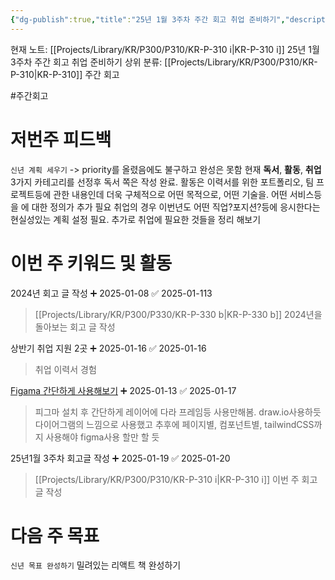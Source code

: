```yaml
---
{"dg-publish":true,"title":"25년 1월 3주차 주간 회고 취업 준비하기","description":"살짝살짝 취업 을 위해 좀더 본격적인 내용을 준비하는 주였습니다.","permalink":"/projects/library/kr/p300/p310/kr-p-310-i/","dgPassFrontmatter":true,"noteIcon":"0","created":"2025-01-13T15:40:14.960+09:00","updated":"2025-03-18T11:08:43.121+09:00"}
---
```


현재 노트: [[Projects/Library/KR/P300/P310/KR-P-310 i\|KR-P-310 i]] 25년 1월 3주차 주간 회고 취업 준비하기
상위 분류: [[Projects/Library/KR/P300/P310/KR-P-310\|KR-P-310]] 주간 회고

#주간회고 


# 저번주 피드백
`신년 계획 세우기` -> priority를 올렸음에도 불구하고 완성은 못함
현재 **독서**, **활동**, **취업** 3가지 카테고리를 선정후 독서 쪽은 작성 완료.
활동은 이력서를 위한 포트폴리오, 팀 프로젝트등에 관한 내용인데 더욱 구체적으로 어떤 목적으로, 어떤 기술을. 어떤 서비스등을 에 대한 정의가 추가 필요
취업의 경우 이번년도 어떤 직업?포지션?등에 응시한다는 현실성있는 계획 설정 필요. 추가로 취업에 필요한 것들을 정리 해보기

# 이번 주 키워드 및 활동


2024년 회고 글 작성 ➕ 2025-01-08 ✅ 2025-01-113
> [[Projects/Library/KR/P300/P330/KR-P-330 b\|KR-P-330 b]] 2024년을 돌아보는 회고 글 작성

상반기 취업 지원 2곳 ➕ 2025-01-16 ✅ 2025-01-16
> 취업 이력서 경험


[Figama 간단하게 사용해보기](https://yozm.wishket.com/magazine/detail/2802/) ➕ 2025-01-13 ✅ 2025-01-17
> 피그마 설치 후 간단하게 레이어에 다라 프레임등 사용만해봄. draw.io사용하듯 다이어그램의 느낌으로 사용했고 추후에 페이지별, 컴포넌트별, tailwindCSS까지 사용해야 figma사용 할만 할 듯

25년1월 3주차 회고글 작성 ➕ 2025-01-19 ✅ 2025-01-20
> [[Projects/Library/KR/P300/P310/KR-P-310 i\|KR-P-310 i]]  이번 주 회고글 작성

# 다음 주 목표
`신년 목표 완성하기`
밀려있는 리액트 책 완성하기
